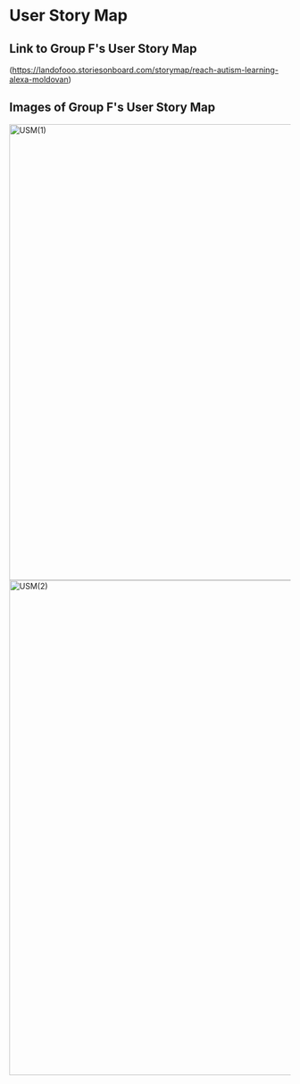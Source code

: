 # User Story Map

## Link to Group F's User Story Map
(https://landofooo.storiesonboard.com/storymap/reach-autism-learning-alexa-moldovan)

## Images of Group F's User Story Map

<img width="1807" height="817" alt="USM(1)" src="https://github.com/user-attachments/assets/cf4c4045-9081-48df-9f1a-987e36ab0d28" /> 

<img width="1405" height="887" alt="USM(2)" src="https://github.com/user-attachments/assets/b0c8532b-bfd6-4be3-bf9d-992d234ff0c3" />
